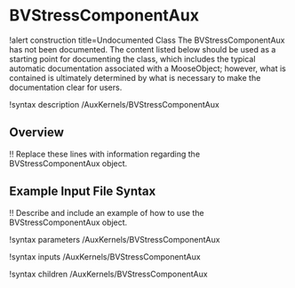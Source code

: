 # BVStressComponentAux

!alert construction title=Undocumented Class
The BVStressComponentAux has not been documented. The content listed below should be used as a starting point for
documenting the class, which includes the typical automatic documentation associated with a
MooseObject; however, what is contained is ultimately determined by what is necessary to make the
documentation clear for users.

!syntax description /AuxKernels/BVStressComponentAux

## Overview

!! Replace these lines with information regarding the BVStressComponentAux object.

## Example Input File Syntax

!! Describe and include an example of how to use the BVStressComponentAux object.

!syntax parameters /AuxKernels/BVStressComponentAux

!syntax inputs /AuxKernels/BVStressComponentAux

!syntax children /AuxKernels/BVStressComponentAux
